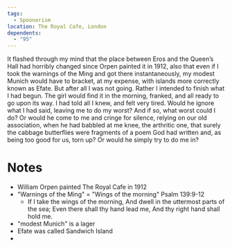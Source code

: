 ```yaml
---
tags:
  - Spoonerism
location: The Royal Cafe, London
dependents:
  - "95"
---
```

It flashed through my mind that the place between Eros and the Queen’s Hall had horribly changed since Orpen painted it in 1912, also that even if I took the warnings of the Ming and got there instantaneously, my modest Munich would have to bracket, at my expense, with islands more correctly known as Efate. But after all I was not going. Rather I intended to finish what I had begun. The girl would find it in the morning, franked, and all ready to go upon its way. I had told all I knew, and felt very tired. Would he ignore what I had said, leaving me to do my worst? And if so, what worst could I do? Or would he come to me and cringe for silence, relying on our old association, when he had babbled at me knee, the arthritic one, that surely the cabbage butterflies were fragments of a poem God had written and, as being too good for us, torn up? Or would he simply try to do me in?

# Notes
- William Orpen painted The Royal Cafe in 1912
- "Warnings of the Ming" = "Wings of the morning" Psalm 139:9-12
	- If I take the wings of the morning, And dwell in the uttermost parts of the sea; Even there shall thy hand lead me, And thy right hand shall hold me.
- "modest Munich" is a lager
- Efate was called Sandwich Island
- 